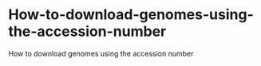 # How-to-download-genomes-using-the-accession-number
How to download genomes using the accession number
